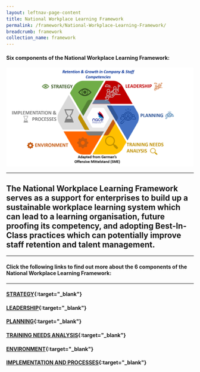 ```yaml
---
layout: leftnav-page-content
title: National Workplace Learning Framework
permalink: /framework/National-Workplace-Learning-Framework/
breadcrumb: framework
collection_name: framework
---
```


#### **Six components of the National Workplace Learning Framework:**


![National Workplace Learning Framework](/images/framework-header.png)
<caption> </caption>

-------------------

## The National Workplace Learning Framework serves as a support for enterprises to build up a sustainable workplace learning system which can lead to a learning organisation, future proofing its competency, and adopting Best-In-Class practices which can potentially improve staff retention and talent management.
-------------------

#### **Click the following links to find out more about the 6 components of the National Workplace Learning Framework:**

-------------------

#### [STRATEGY](https://nyp-wpl-staging.netlify.com/framework/strategy-overview/){:target="_blank"}

#### [LEADERSHIP](https://nyp-wpl-staging.netlify.com/framework/leadership-overview/){:target="_blank"}

#### [PLANNING](https://nyp-wpl-staging.netlify.com/framework/planning-overview/){:target="_blank"}

#### [TRAINING NEEDS ANALYSIS](https://nyp-wpl-staging.netlify.com/framework/training-needs-analysis-overview/){:target="_blank"}

#### [ENVIRONMENT](https://nyp-wpl-staging.netlify.com/framework/environment-overview/){:target="_blank"}

#### [IMPLEMENTATION AND PROCESSES](https://nyp-wpl-staging.netlify.com/framework/implementation-and-processes-overview/){:target="_blank"}



